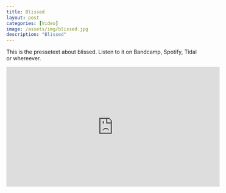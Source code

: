 ```yaml
---
title: Blissed
layout: post
categories: [Video]
image: /assets/img/blissed.jpg
description: "Blissed"
---
```


This is the pressetext about blissed.
Listen to it on Bandcamp, Spotify, Tidal or whereever.

<iframe width="560" height="315" src="https://www.youtube.com/embed/Z_ROFI-RR8g" title="YouTube video player" frameborder="0" allow="accelerometer; autoplay; clipboard-write; encrypted-media; gyroscope; picture-in-picture" allowfullscreen></iframe>

